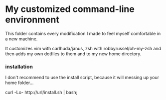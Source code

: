 # My customized command-line environment

This folder contains every modification I made to feel myself comfortable in a new machine.

It customizes vim with carlhuda/janus, zsh with robbyrussel/oh-my-zsh and then adds my own dotfiles to them and to my new home directory.

### installation

I don't recommend to use the install script, because it will messing up your home folder...

curl -Lo- http://url/install.sh | bash;
